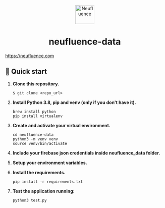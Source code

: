<p align="center">
  <img alt="Neufluence" src="./public/neu-circle.svg" width="60" />
</p>
<h1 align="center">
  neufluence-data
</h1>

https://neufluence.com

## 🚀 Quick start

1.  **Clone this repository.**

    ```shell
    $ git clone <repo_url>
    ```

1.  **Install Python 3.8, pip and venv (only if you don't have it).**

    ```shell
    brew install python
    pip install virtualenv
    ```

1.  **Create and activate your virtual environment.**

    ```shell
    cd neufluence-data
    python3 -m venv venv
    source venv/bin/activate
    ```

1.  **Include your firebase json credentials inside neufluence_data folder.**


1.  **Setup your environment variables.**


1.  **Install the requirements.**

    ```shell
    pip install -r requirements.txt
    ```

1.  **Test the application running:**

    ```shell
    python3 test.py
    ```
